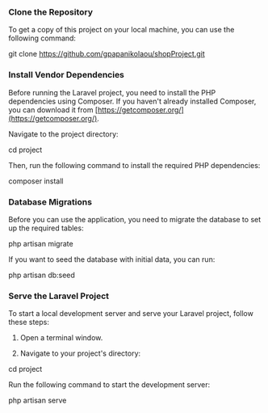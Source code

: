 ### Clone the Repository

To get a copy of this project on your local machine, you can use the following command:


git clone https://github.com/gpapanikolaou/shopProject.git


### Install Vendor Dependencies

Before running the Laravel project, you need to install the PHP dependencies using Composer. If you haven't already installed Composer, you can download it from [https://getcomposer.org/](https://getcomposer.org/).

Navigate to the project directory:


cd project

Then, run the following command to install the required PHP dependencies:

composer install

### Database Migrations

Before you can use the application, you need to migrate the database to set up the required tables:

php artisan migrate 

If you want to seed the database with initial data, you can run:

php artisan db:seed

### Serve the Laravel Project
To start a local development server and serve your Laravel project, follow these steps:

1. Open a terminal window.

2. Navigate to your project's directory:

cd project

Run the following command to start the development server:

php artisan serve

